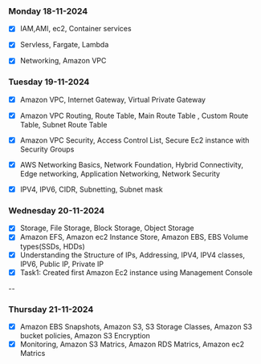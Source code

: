 ### Monday 18-11-2024
- [x] IAM,AMI, ec2, Container services 
- [x] Servless, Fargate, Lambda
- [x] Networking, Amazon VPC


### Tuesday 19-11-2024
- [x] Amazon VPC, Internet Gateway, Virtual Private Gateway 
- [x] Amazon VPC Routing, Route Table, Main Route Table , Custom Route Table, Subnet Route Table  
- [x] Amazon VPC Security, Access Control List, Secure Ec2 instance with Security Groups  
- [x] AWS Networking Basics, Network Foundation, Hybrid Connectivity, Edge networking, Application Networking, Network Security
- [x] IPV4, IPV6, CIDR, Subnetting, Subnet mask  


### Wednesday 20-11-2024
- [x] Storage, File Storage, Block Storage, Object Storage
- [x] Amazon EFS, Amazon ec2 Instance Store, Amazon EBS, EBS Volume types(SSDs, HDDs) 
- [x] Understanding the Structure of IPs, Addressing, IPV4, IPV4 classes, IPV6, Public IP, Private IP
- [x] Task1: Created first Amazon Ec2 instance using Management Console
 
--

### Thursday 21-11-2024
- [x] Amazon EBS Snapshots, Amazon S3, S3 Storage Classes, Amazon S3 bucket policies, Amazon S3 Encryption
- [x] Monitoring, Amazon S3 Matrics, Amazon RDS Matrics, Amazon ec2 Matrics

